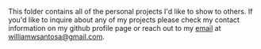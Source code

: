 This folder contains all of the personal projects I'd like to show to others. If you'd like to inquire about any of my projects please check my contact information on my github profile page or reach out to my [email](mailto:williamwsantosa@gmail.com) at williamwsantosa@gmail.com.